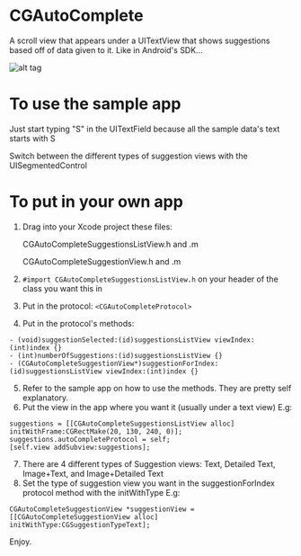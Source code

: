 CGAutoComplete
==============

A scroll view that appears under a UITextView that shows suggestions based off of data given to it. Like in Android's SDK...

![alt tag](http://chrisgalz.com/cgauto.gif)

To use the sample app
=======================
Just start typing "S" in the UITextField because all the sample data's text starts with S

Switch between the different types of suggestion views with the UISegmentedControl

To put in your own app
=======================
1. Drag into your Xcode project these files:

   CGAutoCompleteSuggestionsListView.h and .m

   CGAutoCompleteSuggestionView.h and .m

2. ```#import CGAutoCompleteSuggestionsListView.h``` on your header of the class you want this in
3. Put in the protocol: ```<CGAutoCompleteProtocol>```
4. Put in the protocol's methods:

```objc
- (void)suggestionSelected:(id)suggestionsListView viewIndex:(int)index {}
- (int)numberOfSuggestions:(id)suggestionsListView {}
- (CGAutoCompleteSuggestionView*)suggestionForIndex:(id)suggestionsListView viewIndex:(int)index {}
```

5. Refer to the sample app on how to use the methods. They are pretty self explanatory.
6. Put the view in the app where you want it (usually under a text view) E.g:

```objc 
suggestions = [[CGAutoCompleteSuggestionsListView alloc] initWithFrame:CGRectMake(20, 130, 240, 0)];
suggestions.autoCompleteProtocol = self;
[self.view addSubview:suggestions];
```

7. There are 4 different types of Suggestion views: Text, Detailed Text, Image+Text, and Image+Detailed Text
8. Set the type of suggestion view you want in the suggestionForIndex protocol method with the initWithType E.g:

```objc
CGAutoCompleteSuggestionView *suggestionView = [[CGAutoCompleteSuggestionView alloc] initWithType:CGSuggestionTypeText];
```

Enjoy.
